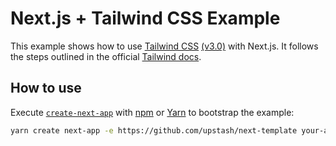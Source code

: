 # Next.js + Tailwind CSS Example

This example shows how to
use [Tailwind CSS](https://tailwindcss.com/) [(v3.0)](https://tailwindcss.com/blog/tailwindcss-v3)
with Next.js. It follows the steps outlined in the
official [Tailwind docs](https://tailwindcss.com/docs/guides/nextjs).

## How to use

Execute [`create-next-app`](https://github.com/vercel/next.js/tree/canary/packages/create-next-app)
with [npm](https://docs.npmjs.com/cli/init)
or [Yarn](https://yarnpkg.com/lang/en/docs/cli/create/) to bootstrap the
example:

```bash
yarn create next-app -e https://github.com/upstash/next-template your-app-name
```
